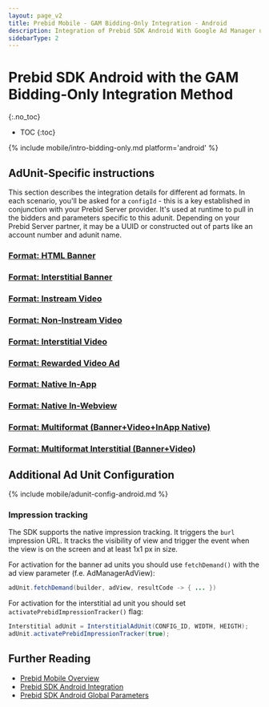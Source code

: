 ```yaml
---
layout: page_v2
title: Prebid Mobile - GAM Bidding-Only Integration - Android
description: Integration of Prebid SDK Android With Google Ad Manager using the 'Bidding-Only' integration
sidebarType: 2
---
```


# Prebid SDK Android with the GAM Bidding-Only Integration Method
{:.no_toc}

- TOC
{:toc}

{% include mobile/intro-bidding-only.md platform='android' %}

## AdUnit-Specific instructions

This section describes the integration details for different ad formats. In each scenario, you'll be asked for a `configId` - this is a key established in conjunction with your Prebid Server provider. It's used at runtime to pull in the bidders and parameters specific to this adunit. Depending on your Prebid Server partner, it may be a UUID or constructed out of parts like an account number and adunit name.

### [Format: HTML Banner](/prebid-mobile/recipes/subrecipes/android/gam-bidding-only-html-banner.html)

### [Format: Interstitial Banner](/prebid-mobile/recipes/subrecipes/android/gam-bidding-only-interstitial-banner.html)

### [Format: Instream Video](/prebid-mobile/recipes/subrecipes/android/gam-bidding-only-video-instream.html)

### [Format: Non-Instream Video](/prebid-mobile/recipes/subrecipes/android/gam-bidding-only-video-outstream.html)

### [Format: Interstitial Video](/prebid-mobile/recipes/subrecipes/android/gam-bidding-only-interstitial-video.html)

### [Format: Rewarded Video Ad](/prebid-mobile/recipes/subrecipes/android/gam-bidding-only-rewarded-video.html)

### [Format: Native In-App](/prebid-mobile/recipes/subrecipes/android/gam-bidding-only-native-in-app.html)

### [Format: Native In-Webview](/prebid-mobile/recipes/subrecipes/android/gam-bidding-only-native-in-webview.html)

### [Format: Multiformat (Banner+Video+InApp Native)](/prebid-mobile/recipes/subrecipes/android/gam-bidding-only-multiformat.html)

### [Format: Multiformat Interstitial (Banner+Video)](/prebid-mobile/recipes/subrecipes/android/gam-bidding-only-multiformat-interstitial.html)

## Additional Ad Unit Configuration

{% include mobile/adunit-config-android.md %}

### Impression tracking

The SDK supports the native impression tracking. It triggers the `burl` impression URL. It tracks the visibility of view and trigger the event when the view is on the screen and at least 1x1 px in size.

For activation for the banner ad units you should use `fetchDemand()` with the ad view parameter (f.e. AdManagerAdView):

```java
adUnit.fetchDemand(builder, adView, resultCode -> { ... })
```

For activation for the interstitial ad unit you should set `activatePrebidImpressionTracker()` flag:
```java
Interstitial adUnit = InterstitialAdUnit(CONFIG_ID, WIDTH, HEIGTH);
adUnit.activatePrebidImpressionTracker(true);
```

## Further Reading

- [Prebid Mobile Overview](/prebid-mobile/prebid-mobile.html)
- [Prebid SDK Android Integration](/prebid-mobile/pbm-api/android/code-integration-android.html)
- [Prebid SDK Android Global Parameters](/prebid-mobile/pbm-api/android/pbm-targeting-android.html)
